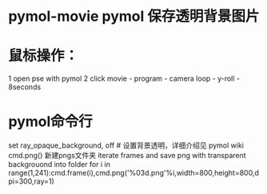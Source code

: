 # pymol-movie pymol 保存透明背景图片
# 鼠标操作：
1 open pse with pymol
2 click movie - program - camera loop - y-roll - 8seconds
# pymol命令行
set ray_opaque_background, off # 设置背景透明，详细介绍见 pymol wiki cmd.png()
新建pngs文件夹
iterate frames and save png with transparent backgrouond into folder
for i in range(1,241):cmd.frame(i),cmd.png('%03d.png'%i,width=800,height=800,dpi=300,ray=1)
